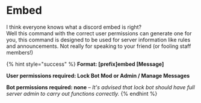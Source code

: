 # Embed

I think everyone knows what a discord embed is right?  
Well this command with the correct user permissions can generate one for you, this command is designed to be used for server information like rules and announcements. Not really for speaking to your friend \(or fooling staff members!\) 

{% hint style="success" %}
**Format: \[prefix\]embed \[Message\]**

**User permissions required: Lock Bot Mod or Admin / Manage Messages**

**Bot permissions required: none** – _It's advised that lock bot should have full server admin to carry out functions correctly._
{% endhint %}

